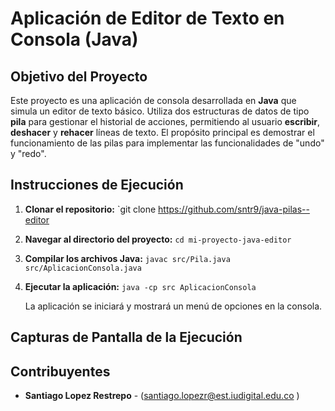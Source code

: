 

# Aplicación de Editor de Texto en Consola (Java)

## Objetivo del Proyecto
Este proyecto es una aplicación de consola desarrollada en **Java** que simula un editor de texto básico. Utiliza dos estructuras de datos de tipo **pila** para gestionar el historial de acciones, permitiendo al usuario **escribir**, **deshacer** y **rehacer** líneas de texto. El propósito principal es demostrar el funcionamiento de las pilas para implementar las funcionalidades de "undo" y "redo".

## Instrucciones de Ejecución
1. **Clonar el repositorio:**
   `git clone https://github.com/sntr9/java-pilas--editor
2. **Navegar al directorio del proyecto:**
   `cd mi-proyecto-java-editor`
3. **Compilar los archivos Java:**
   `javac src/Pila.java src/AplicacionConsola.java`
4. **Ejecutar la aplicación:**
   `java -cp src AplicacionConsola`
   
   La aplicación se iniciará y mostrará un menú de opciones en la consola.

## Capturas de Pantalla de la Ejecución


## Contribuyentes
* **Santiago Lopez Restrepo** - (santiago.lopezr@est.iudigital.edu.co )


